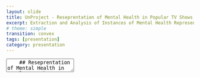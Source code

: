 ```yaml
---
layout: slide
title: UnProject - Reseprentation of Mental Health in Popular TV Shows
excerpt: Extraction and Analysis of Instances of Mental Health Representation in TV Shows
# theme: simple
transition: convex
tags: [presentation]
category: presentation
---
```

<section data-markdown>
  <textarea data-template>
    ## Reseprentation of Mental Health in Popular TV Shows
    - Mental health disorders can be represented with more accuracy digitally without making movies any less interesting. A movie can have both “accurate portrayal of a mental disorder AND a visually exciting and compelling narrative”. (Lopera-Mármol)
    - Despite their efforts, the media can improve a lot on representation of mental health disorders such as decreasing stigma, etc. (McMahon-Coleman)
    - Art works have contributed in expressing stereotypes about mental health, although there have been some artists who tried to humanize too
    - Bonus: Furthermore, the mind dysfunction of rejecting the present moment and creating resistance is studied since it is represented a lot in movies and seen as “normal”...

    ---
    ## Literature Review
    Reveal.js works with either. Use whatever you are more comfortable with.
    ---
    ## Works Anywhere
    By creating presentations using Reveal.js and hosting them on your Jekyll Academic site you will have access to them anywhere. No need to worry about software compatibility, no need to sign in to email accounts on public machines. Simply load your website and select the presentation.
    ---
    ## More Information
    Jekyll Academic includes everything that you need in order to make Reveal.js work. Copy this file and edit it to begin making your own slide deck.  
    For more information about all of the options available in Reveal.js please the [Reveal.js Demo Website](https://lab.hakim.se/reveal-js/#/)
  </textarea>
</section>
